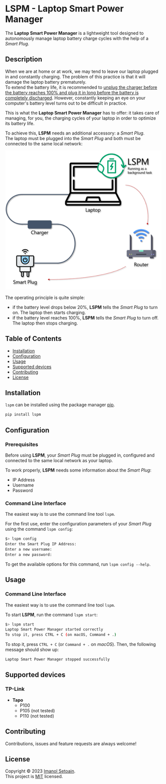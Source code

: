 # LSPM - Laptop Smart Power Manager

The **Laptop Smart Power Manager** is a lightweight tool 
designed to autonomously manage laptop battery 
charge cycles with the help of a _Smart Plug_.

## Description

When we are at home or at work, we may tend to leave our 
laptop plugged in and constantly charging.
The problem of this practice is that it will damage the 
laptop battery prematurely.<br />
To extend the battery life, it is recommended to [unplug 
the charger before the battery reaches 100% and plug it 
in long before the battery is completely discharged](
https://www.wired.com/2013/09/laptop-battery/?cid=12494134).
However, constantly keeping an eye on your computer's 
battery level turns out to be difficult in practice.

This is what the **Laptop Smart Power Manager** has to 
offer: it takes care of managing, for you, the charging 
cycles of your laptop in order to optimize its battery 
life.

To achieve this, **LSPM** needs an additional accessory: 
a _Smart Plug_.<br />
The laptop must be plugged into the _Smart Plug_ and both 
must be connected to the same local network:

<picture>
  <source media="(prefers-color-scheme: dark)" srcset="https://raw.githubusercontent.com/ImaSet/laptop-smart-power-manager/master/docs/static/lspm_schema_dark.png">
  <img alt="Diagram of LSPM" src="https://raw.githubusercontent.com/ImaSet/laptop-smart-power-manager/master/docs/static/lspm_schema_light.png">
</picture>

The operating principle is quite simple:

- if the battery level drops below 20%, **LSPM** tells the 
_Smart Plug_ to turn on. The laptop then starts charging.
- if the battery level reaches 100%, **LSPM** tells the 
_Smart Plug_ to turn off. The laptop then stops charging.

## Table of Contents

- [Installation](#installation)
- [Configuration](#configuration)
- [Usage](#usage)
- [Supported devices](#supported-devices)
- [Contributing](#contributing)
- [License](#license)

## Installation<a id="installation"></a>

`lspm` can be installed using the package manager 
[pip](https://pip.pypa.io/en/stable/).

```bash
pip install lspm
```

## Configuration<a id="configuration"></a>

### Prerequisites

Before using **LSPM**, your _Smart Plug_ must be plugged in, 
configured and connected to the same local network as 
your laptop.

To work properly, **LSPM** needs some information 
about the _Smart Plug_:

- IP Address
- Username
- Password

### Command Line Interface

The easiest way is to use the command line tool `lspm`.

For the first use, enter the configuration parameters 
of your _Smart Plug_ using the command `lspm config`:

```bash
$> lspm config
Enter the Smart Plug IP Address:
Enter a new username: 
Enter a new password: 
```

To get the available options for this command, 
run `lspm config --help`.

## Usage<a id="usage"></a>

### Command Line Interface

The easiest way is to use the command line tool `lspm`.

To start **LSPM**, run the command `lspm start`:

```bash
$> lspm start
Laptop Smart Power Manager started correctly
To stop it, press CTRL + C (on macOS, Command + .)
```

To stop it, press `CTRL + C` (or `Command + .` 
on _macOS_). Then, the following message 
should show up:

```bash
Laptop Smart Power Manager stopped successfully
```

## Supported devices<a id="supported-devices"></a>

### TP-Link

- **Tapo**
  - P100
  - P105 (not tested)
  - P110 (not tested)

## Contributing<a id="contributing"></a>

Contributions, issues and feature requests are 
always welcome!

## License<a id="license"></a>

Copyright © 2023 [Imanol Setoain](https://github.com/ImaSet).<br />
This project is [MIT](https://choosealicense.com/licenses/mit/) licensed.